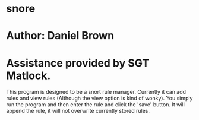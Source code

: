 # snore
# Author: Daniel Brown
# Assistance provided by SGT Matlock.
This program is designed to be a snort rule manager. Currently it can add rules and view rules (Although the view option is kind of wonky).
You simply run the program and then enter the rule and click the 'save' button. It will append the rule, it will not overwrite currently
stored rules. 
